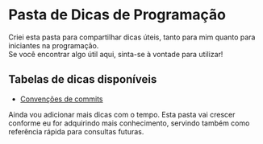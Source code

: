 # Pasta de Dicas de Programação

Criei esta pasta para compartilhar dicas úteis, tanto para mim quanto para iniciantes na programação.  
Se você encontrar algo útil aqui, sinta-se à vontade para utilizar!

## Tabelas de dicas disponíveis

- [Convenções de commits](tips/conventional_commits.md)  

Ainda vou adicionar mais dicas com o tempo. Esta pasta vai crescer conforme eu for adquirindo mais conhecimento, servindo também como referência rápida para consultas futuras.
